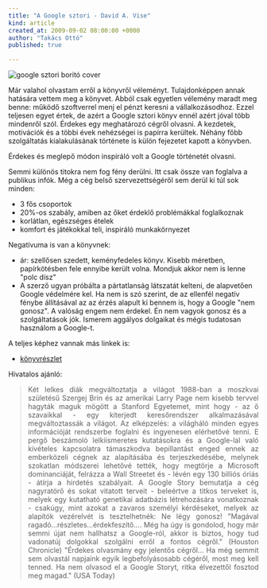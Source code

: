 ```yaml
---
title: "A Google sztori - David A. Vise"
kind: article
created_at: 2009-09-02 08:00:00 +0000
author: "Takács Ottó"
published: true

---
```

<img src="/sites/default/files/google_sztori.jpg" alt="google sztori boritó cover" />
<p>
Már valahol olvastam erről a könyvről véleményt. Tulajdonképpen annak hatására vettem meg a könyvet. Abból csak egyetlen vélemény maradt meg benne: működő szoftverrel menj el pénzt keresni a vállalkozásodhoz. Ezzel teljesen egyet értek, de azért a Google sztori könyv ennél azért jóval több mindenről szól.
<!--break-->
Érdekes egy meghatározó cégről olvasni. A kezdetek, motivációk és a többi évek nehézségei is papírra kerültek. Néhány főbb szolgáltatás kialakulásának története is külön fejezetet kapott a könyvben.

Érdekes és meglepő módon inspiráló volt a Google történetét olvasni.

Semmi különös titokra nem fog fény derülni. Itt csak össze van foglalva a publikus infók. Még a cég belső szervezettségéről sem derül ki túl sok minden:
<ul>
    <li>3 fős csoportok</li>
    <li>20%-os szabály, amiben az őket érdeklő problémákkal foglalkoznak</li>
    <li>korlátlan, egészséges ételek</li>
    <li>komfort és játékokkal teli, inspiráló munkakörnyezet</li>
</ul>

<p>Negatívuma is van a könyvnek:</p>

<ul>
    <li>ár: szellősen szedett, keményfedeles könyv. Kisebb méretben, papírkötésben fele ennyibe került volna. Mondjuk akkor nem is lenne &quot;polc dísz&quot;</li>
    <li>A szerző ugyan próbálta a pártatlanság látszatát kelteni, de alapvetően Google védelmére kel. Ha nem is szó szerint, de az ellenfél negatív fénybe állításával az az érzés alapult ki bennem is, hogy a Google &quot;nem gonosz&quot;. A valóság engem nem érdekel. Én nem vagyok gonosz és a szolgáltatások jók. Ismerem aggályos dolgaikat és mégis tudatosan használom a Google-t.</li>
</ul>
<p>A teljes képhez vannak más linkek is:</p>
<ul>
    <li><a href="http://miyazakijun.hu/keresomarketing/a-google-sztori-konyvreszlet.seo">könyvrészlet </a></li>
</ul>
<p>
Hivatalos ajánló:</p>
<blockquote>
<div align="justify">Két lelkes diák megváltoztatja a világot 1988-ban a moszkvai születésű Szergej Brin és az amerikai Larry Page nem kisebb tervvel hagyták maguk mögött a Stanford Egyetemet, mint hogy - az ő szavaikkal - egy kiterjedt keresőrendszer alkalmazásával megváltoztassák a világot. Az elképzelés: a világháló minden egyes információját rendszerbe foglalni és ingyenesen elérhetővé tenni. E pergő beszámoló lelkiismeretes kutatásokra és a Google-lal való kivételes kapcsolatra támaszkodva bepillantást enged ennek az emberközeli cégnek az alapításába és terjeszkedésébe, melynek szokatlan módszerei lehetővé tették, hogy megtörje a Microsoft dominanciáját, felrázza a Wall Streetet és - lévén egy 130 billiós óriás - átírja a hirdetés szabályait. A Google Story bemutatja a cég nagyratörő és sokat vitatott terveit - beleértve a titkos terveket is, melyek egy kutatható genetikai adatbázis létrehozására vonatkoznak - csakúgy, mint azokat a zavaros személyi kérdéseket, melyek az alapítók vezérelvét is tesztelhetnék: Ne légy gonosz! &quot;Magával ragadó&hellip;részletes&hellip;érdekfeszítő&hellip;. Még ha úgy is gondolod, hogy már semmi újat nem hallhatsz a Google-ról, akkor is biztos, hogy tud vadonatúj dolgokkal szolgálni erről a fontos cégről.&quot; (Houston Chronicle) &quot;Érdekes olvasmány egy jelentős cégről&hellip; Ha még semmit sem olvastál napjaink egyik legbefolyásosabb cégéről, most meg kell tenned. Ha nem olvasod el a Google Storyt, ritka élvezettől fosztod meg magad.&quot; (USA Today)</div>
</blockquote>

<div class='old-comments'></div>